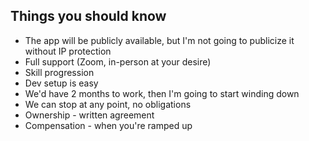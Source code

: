 ## Things you should know
- The app will be publicly available, but I'm not going to publicize it without IP protection
- Full support (Zoom, in-person at your desire)
- Skill progression
- Dev setup is easy
- We'd have 2 months to work, then I'm going to start winding down
- We can stop at any point, no obligations
- Ownership - written agreement
- Compensation - when you're ramped up